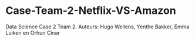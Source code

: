 # Case-Team-2-Netflix-VS-Amazon
Data Science Case 2 Team 2. Auteurs: Hugo Wellens, Yenthe Bakker, Emma Luiken en Orhun Cinar
